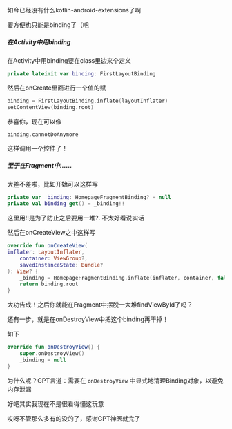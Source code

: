 如今已经没有什么kotlin-android-extensions了啊

要方便也只能是binding了（吧

##### 在Activity中用binding

在Activity中用binding要在class里边来个定义

```kotlin
private lateinit var binding: FirstLayoutBinding
```

然后在onCreate里面进行一个值的赋

```kotlin
binding = FirstLayoutBinding.inflate(layoutInflater)
setContentView(binding.root)
```

恭喜你，现在可以像

```kotlin
binding.cannotDoAnymore
```

这样调用一个控件了！

##### 至于在Fragment中……

大差不差啦，比如开始可以这样写

```kotlin
private var _binding: HomepageFragmentBinding? = null
private val binding get() = _binding!!
```

这里用!!是为了防止之后要用一堆?.  不太好看说实话

然后在onCreateView之中这样写

```kotlin
override fun onCreateView(
inflater: LayoutInflater,
    container: ViewGroup?,
    savedInstanceState: Bundle?
): View? {
    _binding = HomepageFragmentBinding.inflate(inflater, container, false)
    return binding.root
}
```

大功告成！之后你就能在Fragment中摆脱一大堆findViewById了吗？

还有一步，就是在onDestroyView中把这个binding再干掉！

如下

```kotlin
override fun onDestroyView() {
    super.onDestroyView()
    _binding = null
}
```

为什么呢？GPT言道：需要在 `onDestroyView` 中显式地清理Binding对象，以避免内存泄漏

好吧其实我现在不是很看得懂这玩意



哎呀不管那么多有的没的了，感谢GPT神医就完了